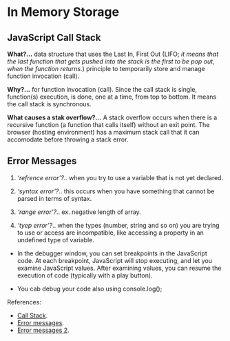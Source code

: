 # In Memory Storage

## JavaScript Call Stack

**What?...** data structure that uses the Last In, First Out (LIFO; *it means that the last function that gets pushed into the stack is the first to be pop out, when the function returns.*) principle to temporarily store and manage function invocation (call).

**Why?...** for function invocation (call). Since the call stack is single, function(s) execution, is done, one at a time, from top to bottom. It means the call stack is synchronous.

**What causes a stak overflow?...** A stack overflow occurs when there is a recursive function (a function that calls itself) without an exit point. The browser (hosting environment) has a maximum stack call that it can accomodate before throwing a stack error.

## Error Messages

1. *‘refrence error’?*.. when you try to use a variable that is not yet declared.

2. *‘syntax error’?*.. this occurs when you have something that cannot be parsed in terms of syntax.

3. *‘range error’?*.. ex. negative length of array.

4. *‘tyep error’?*.. when the types (number, string and so on) you are trying to use or access are incompatible, like accessing a property in an undefined type of variable.

* In the debugger window, you can set breakpoints in the JavaScript code. At each breakpoint, JavaScript will stop executing, and let you examine JavaScript values. After examining values, you can resume the execution of code (typically with a play button).

* You cab debug your code also using console.log();

References:

* [Call Stack](https://www.freecodecamp.org/news/understanding-the-javascript-call-stack-861e41ae61d4/).
* [Error messages](https://codeburst.io/javascript-error-messages-debugging-d23f84f0ae7c).
* [Error messages 2](https://developer.mozilla.org/en-US/docs/Web/JavaScript/Reference/Errors).